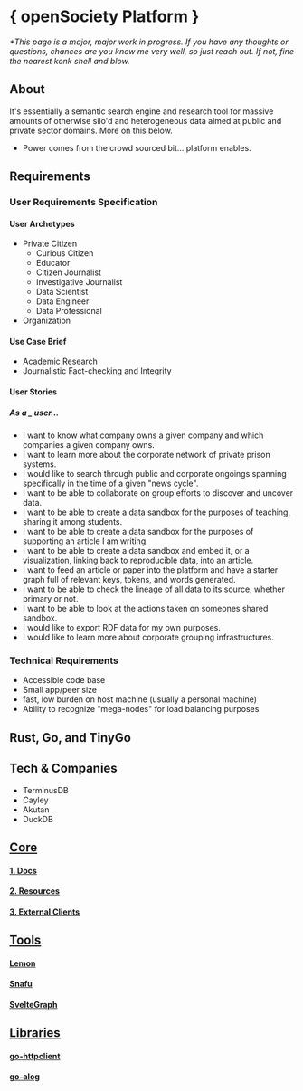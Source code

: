 # { openSociety Platform }
<!-- ## **-- A Public/Private Sector Observability Platform --** -->
<!-- Table of Contents (This shit's gonna be long until it's organized and put into different folders... if that's needed. -->
*\*This page is a major, major work in progress. If you have any thoughts or questions, chances are you know me very well, so just reach out. If not, fine the nearest konk shell and blow.*

## About
It's essentially a semantic search engine and research tool for massive amounts of otherwise silo'd and heterogeneous data aimed at public and private sector domains. More on this below. 
- Power comes from the crowd sourced bit... platform enables. 

## Requirements
### User Requirements Specification
#### User Archetypes
- Private Citizen
  - Curious Citizen
  - Educator
  - Citizen Journalist
  - Investigative Journalist
  - Data Scientist
  - Data Engineer
  - Data Professional
- Organization
#### Use Case Brief
- Academic Research
- Journalistic Fact-checking and Integrity
#### User Stories
##### As a _ user... 
<!--- https://docs.google.com/document/d/1fNbXKb1EVygJ3O6lIzXXfS8r12xxaPbSys4P-IbUlcc/edit -- for an old scratch list --->
<!--- would like to keep these lines from wrapping for readability. Not a priority at the moment, but something to think about. --->
- I want to know what company owns a given company and which companies a given company owns. 
- I want to learn more about the corporate network of private prison systems. 
- I would like to search through public and corporate ongoings spanning specifically in the time of a given "news cycle". 
- I want to be able to collaborate on group efforts to discover and uncover data. 
- I want to be able to create a data sandbox for the purposes of teaching, sharing it among students. 
- I want to be able to create a data sandbox for the purposes of supporting an article I am writing. 
- I want to be able to create a data sandbox and embed it, or a visualization, linking back to reproducible data, into an article. 
- I want to feed an article or paper into the platform and have a starter graph full of relevant keys, tokens, and words generated.
- I want to be able to check the lineage of all data to its source, whether primary or not. 
- I want to be able to look at the actions taken on someones shared sandbox. 
- I would like to export RDF data for my own purposes. 
- I would like to learn more about corporate grouping infrastructures. 

### Technical Requirements
- Accessible code base
- Small app/peer size
- fast, low burden on host machine (usually a personal machine)
- Ability to recognize "mega-nodes" for load balancing purposes
## Rust, Go, and TinyGo

## Tech & Companies
- TerminusDB
- Cayley
- Akutan
- DuckDB

<!-- 
## Background
Data monopolies, big tech tools for specialists and for large institutions. Time to better educate people on big tech. Allows for proofing and supporting articles through embedding. 
-->

<!-- 
## Features
- Can feed in an article you want proofed.. Hopefully you get something out of it? 
  - Proofing can go fetch sited articles... or try?

## General ETL
Data provider -tabular-data-> RDF Mapping -> Bunch of other stuff -> Presentation and Query Layer

## General Questions
### Why Reinvent the Wheel?
- 

### Compliance

## Code Base

### Main Ideas

### React vs not-React
### Requirements
- DHT for inferred RDF updates and commits. 

### Why Go?
- Simple, fast, accessible. Easy for open source community to open any part of the code base and understand what's going on.

### Misc
- The "Platform" is for all this to be taking place
- the "Non-platform" is the emergent power that comes from data being accessible to all

## Research:

## Impl
### DB
**Overview**. In general, two modules exist outside the
database engine to handle RDF data and queries: (1) an RDF
import module, and (2) an RDF query module. Our proposed
data-centric schema creation technique exists inside the RDF
import module. The schema creation process takes as input an
RDF data set. The output of our technique is a schema (i.e., a
set of relational tables) used to store the imported RDF data
in the underlying DBMS.  
**Problem Definition**. Given a data set of RDF triples,
generate a relational table schema that achieves the following
criteria. (1) Maximize the likelihood that queries will access
properties in the same table without causing a join and
(2) Minimize the amount of unnecessary data processing by
reducing extra data storage (e.g., null storage).  

#### KV Stores
- Badger
- Bolt
- BitCask
- Pebble

- gStore vs Jena
-->

<!--

**Here are some ideas to get you started:**

🙋‍♀️ A short introduction - what is your organization all about?
🌈 Contribution guidelines - how can the community get involved?
👩‍💻 Useful resources - where can the community find your docs? Is there anything else the community should know?
🍿 Fun facts - what does your team eat for breakfast?
🧙 Remember, you can do mighty things with the power of [Markdown](https://docs.github.com/github/writing-on-github/getting-started-with-writing-and-formatting-on-github/basic-writing-and-formatting-syntax)
-->
  
## [Core](#core)
#### [1. Docs](github.com/OpenSocietyPlatform/docs)  
#### [2. Resources](github.com/OpenSocietyPlatform/resources)
#### [3. External Clients](github.com/OpenSocietyPlatform/resources)
  
## [Tools](#tools)
#### [Lemon](github.com/OpenSocietyPlatform/lemon)
#### [Snafu](github.com/OpenSocietyPlatform/snafu)
#### [SvelteGraph](github.com/OpenSocietyPlatform/sveltegraph)
  
## [Libraries](#libraries)
#### [go-httpclient](github.com/OpenSocietyPlatform/go-httpclient)
#### [go-alog](github.com/OpenSocietyPlatform/go-alog)
